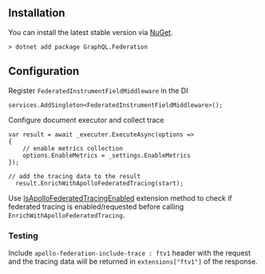 ## Installation

You can install the latest stable version via [NuGet](https://www.nuget.org/packages/GraphQL.Federation).
```
> dotnet add package GraphQL.Federation
```

## Configuration

Register `FederatedInstrumentFieldMiddleware` in the DI
```
services.AddSingleton<FederatedInstrumentFieldMiddleware>();
```
Configure document executor and collect trace
```
var result = await _executer.ExecuteAsync(options =>
{
    // enable metrics collection
    options.EnableMetrics = _settings.EnableMetrics
});

// add the tracing data to the result
  result.EnrichWithApolloFederatedTracing(start);
```
Use [IsApolloFederatedTracingEnabled](https://github.com/graphql-dotnet/server/blob/master/src/Transports.AspNetCore/GraphQLHttpRequestExtensions.cs#L20) extension method to check if federated tracing is enabled/requested before calling 
`EnrichWithApolloFederatedTracing`.
### Testing

Include `apollo-federation-include-trace : ftv1` header with the request and the
tracing data will be returned in `extensions["ftv1"]` of the response.

